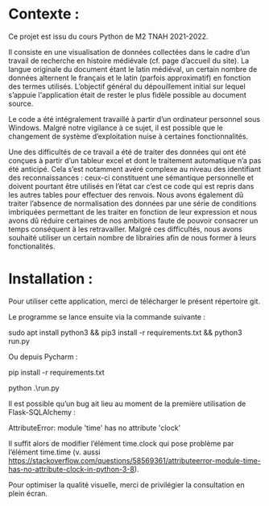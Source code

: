 # Contexte :

Ce projet est issu du cours Python de M2 TNAH 2021-2022.

Il consiste en une visualisation de données collectées dans le cadre d’un travail de recherche en histoire médiévale (cf. page d’accueil du site). La langue originale du document étant le latin médiéval, un certain nombre de données alternent le français et le latin (parfois approximatif) en fonction des termes utilisés. L’objectif général du dépouillement initial sur lequel s’appuie l'application était de rester le plus fidèle possible au document source.

Le code a été intégralement travaillé à partir d’un ordinateur personnel sous Windows. Malgré notre vigilance à ce sujet, il est possible que le changement de système d’exploitation nuise à certaines fonctionnalités.

Une des difficultés de ce travail a été de traiter des données qui ont été conçues à partir d’un tableur excel et dont le traitement automatique n’a pas été anticipé. Cela s’est notamment avéré complexe au niveau des identifiant des reconnaissances : ceux-ci constituent une sémantique personnelle et doivent pourtant être utilisés en l’état car c’est ce code qui est repris dans les autres tables pour effectuer des renvois. Nous avons également dû traiter l’absence de normalisation des données par une série de conditions imbriquées permettant de les traiter en fonction de leur expression et nous avons dû réduire certaines de nos ambitions faute de pouvoir consacrer un temps conséquent à les retravailler. Malgré ces difficultés, nous avons souhaité utiliser un certain nombre de librairies afin de nous former à leurs fonctionalités.

# Installation :

Pour utiliser cette application, merci de télécharger le présent répertoire git.

Le programme se lance ensuite via la commande suivante :

sudo apt install python3 && pip3 install -r requirements.txt && python3 run.py

Ou depuis Pycharm :

pip install -r requirements.txt

python .\run.py

Il est possible qu’un bug ait lieu au moment de la première utilisation de Flask-SQLAlchemy :

AttributeError: module 'time' has no attribute 'clock’

Il suffit alors de modifier l’élément time.clock qui pose problème par l’élément time.time (v. aussi https://stackoverflow.com/questions/58569361/attributeerror-module-time-has-no-attribute-clock-in-python-3-8).

Pour optimiser la qualité visuelle, merci de privilégier la consultation en plein écran.
